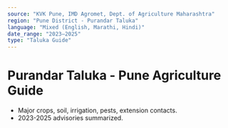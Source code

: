 ```yaml
---
source: "KVK Pune, IMD Agromet, Dept. of Agriculture Maharashtra"
region: "Pune District - Purandar Taluka"
language: "Mixed (English, Marathi, Hindi)"
date_range: "2023–2025"
type: "Taluka Guide"
---
```


# Purandar Taluka - Pune Agriculture Guide
- Major crops, soil, irrigation, pests, extension contacts.
- 2023-2025 advisories summarized.
